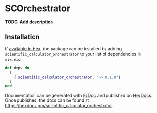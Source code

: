 # SCOrchestrator

**TODO: Add description**

## Installation

If [available in Hex](https://hex.pm/docs/publish), the package can be installed
by adding `scientific_calculator_orchestrator` to your list of dependencies in `mix.exs`:

```elixir
def deps do
  [
    {:scientific_calculator_orchestrator, "~> 0.1.0"}
  ]
end
```

Documentation can be generated with [ExDoc](https://github.com/elixir-lang/ex_doc)
and published on [HexDocs](https://hexdocs.pm). Once published, the docs can
be found at <https://hexdocs.pm/scientific_calculator_orchestrator>.

